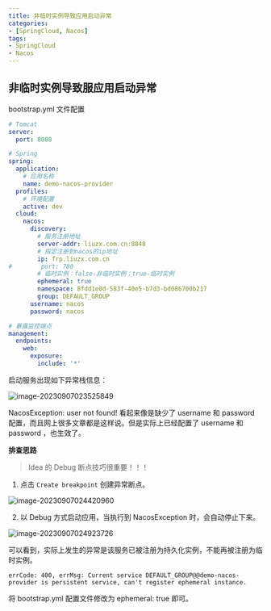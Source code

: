 ```yaml
---
title: 非临时实例导致应用启动异常
categories:
- [SpringCloud, Nacos]
tags:
- SpringCloud
- Nacos
---
```




## 非临时实例导致服应用启动异常

bootstrap.yml 文件配置

```yaml
# Tomcat
server:
  port: 8080

# Spring
spring: 
  application:
    # 应用名称
    name: demo-nacos-provider
  profiles:
    # 环境配置
    active: dev
  cloud:
    nacos:
      discovery:
        # 服务注册地址
        server-addr: liuzx.com.cn:8848
        # 指定注册到nacos的ip地址
        ip: frp.liuzx.com.cn
#        port: 780
        # 临时实例：false-非临时实例；true-临时实例
        ephemeral: true
        namespace: 8fdd1e0d-583f-40e5-b7d3-bd086700b217
        group: DEFAULT_GROUP
      username: nacos
      password: nacos

# 暴露监控端点
management:
  endpoints:
    web:
      exposure:
        include: '*'

```

启动服务出现如下异常栈信息：

![image-20230907023525849](https://file.liuzx.com.cn/docsify-pic/202309070235026.png)

NacosException: user not found! 看起来像是缺少了 username 和 password 配置，而且网上很多文章都是这样说。但是实际上已经配置了 username 和 password ，也生效了。

**排查思路**

> Idea 的 Debug 断点技巧很重要！！！

1. 点击 `Create breakpoint` 创建异常断点。

![image-20230907024420960](https://file.liuzx.com.cn/docsify-pic/202309070244994.png)

2. 以 Debug 方式启动应用，当执行到 NacosException 时，会自动停止下来。

![image-20230907024923726](https://file.liuzx.com.cn/docsify-pic/202309070249757.png)

可以看到，实际上发生的异常是该服务已被注册为持久化实例，不能再被注册为临时实例。

```
errCode: 400, errMsg: Current service DEFAULT_GROUP@@demo-nacos-provider is persistent service, can't register ephemeral instance. 
```

将 bootstrap.yml 配置文件修改为 ephemeral: true 即可。
